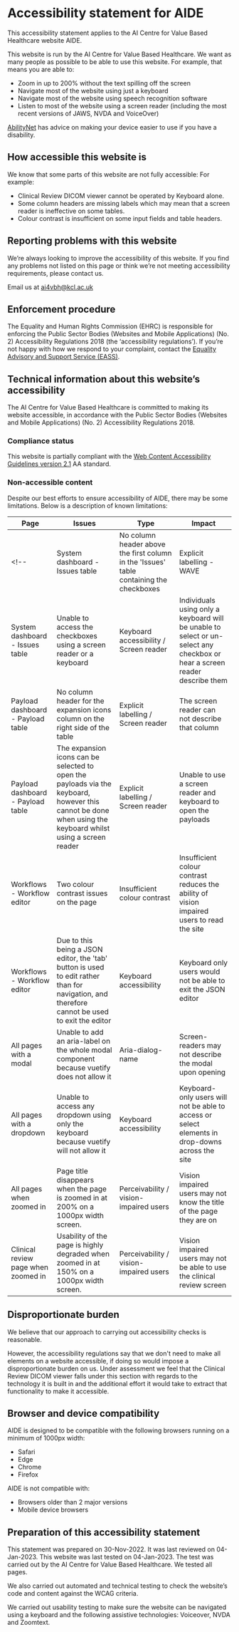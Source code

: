 <!--
  ~ Copyright 2022 Guy’s and St Thomas’ NHS Foundation Trust
  ~
  ~ Licensed under the Apache License, Version 2.0 (the "License");
  ~ you may not use this file except in compliance with the License.
  ~ You may obtain a copy of the License at
  ~
  ~ http://www.apache.org/licenses/LICENSE-2.0
  ~
  ~ Unless required by applicable law or agreed to in writing, software
  ~ distributed under the License is distributed on an "AS IS" BASIS,
  ~ WITHOUT WARRANTIES OR CONDITIONS OF ANY KIND, either express or implied.
  ~ See the License for the specific language governing permissions and
  ~ limitations under the License.
-->

# Accessibility statement for AIDE

This accessibility statement applies to the AI Centre for Value Based Healthcare website AIDE.

This website is run by the AI Centre for Value Based Healthcare. We want as many people as possible to be able to use this website. For example, that means you are able to:

- Zoom in up to 200% without the text spilling off the screen
- Navigate most of the website using just a keyboard
- Navigate most of the website using speech recognition software
- Listen to most of the website using a screen reader (including the most recent versions of JAWS, NVDA and VoiceOver)

[AbilityNet](https://mcmw.abilitynet.org.uk/) has advice on making your device easier to use if you have a disability.

## How accessible this website is

We know that some parts of this website are not fully accessible:
For example:

- Clinical Review DICOM viewer cannot be operated by Keyboard alone.
- Some column headers are missing labels which may mean that a screen reader is ineffective on some tables.
- Colour contrast is insufficient on some input fields and table headers.


## Reporting problems with this website

We’re always looking to improve the accessibility of this website. If you find any problems not listed on this page or think we’re not meeting accessibility requirements, please contact us.

Email us at [ai4vbh@kcl.ac.uk](mailto:ai4vbh@kcl.ac.uk)


## Enforcement procedure

The Equality and Human Rights Commission (EHRC) is responsible for enforcing the Public Sector Bodies (Websites and Mobile Applications) (No. 2) Accessibility Regulations 2018 (the ‘accessibility regulations’). If you’re not happy with how we respond to your complaint, contact the [Equality Advisory and Support Service (EASS)](https://www.equalityadvisoryservice.com/).


## Technical information about this website’s accessibility

The AI Centre for Value Based Healthcare is committed to making its website accessible, in accordance with the Public Sector Bodies (Websites and Mobile Applications) (No. 2) Accessibility Regulations 2018.

### Compliance status

This website is partially compliant with the [Web Content Accessibility Guidelines version 2.1](https://www.w3.org/TR/WCAG21/) AA standard.

### Non-accessible content

Despite our best efforts to ensure accessibility of AIDE, there may be some limitations. Below is a description of known limitations:

| Page | Issues | Type | Impact |
|------|--------|------|--------|
<!-- | System dashboard - Issues table | No column header above the first column in the 'Issues' table containing the checkboxes | Explicit labelling - WAVE | Unable to use a screen reader to describe what this column is used for | -->
| System dashboard - Issues table | Unable to access the checkboxes using a screen reader or a keyboard | Keyboard accessibility / Screen reader | Individuals using only a keyboard will be unable to select or un-select any checkbox or hear a screen reader describe them |
| Payload dashboard - Payload table | No column header for the expansion icons column on the right side of the table | Explicit labelling / Screen reader | The screen reader can not describe that column |
| Payload dashboard - Payload table | The expansion icons can be selected to open the payloads via the keyboard, however this cannot be done when using the keyboard whilst using a screen reader | Explicit labelling / Screen reader | Unable to use a screen reader and keyboard to open the payloads |
| Workflows - Workflow editor | Two colour contrast issues on the page | Insufficient colour contrast | Insufficient colour contrast reduces the ability of vision impaired users to read the site |
| Workflows - Workflow editor | Due to this being a JSON editor, the 'tab' button is used to edit rather than for navigation, and therefore cannot be used to exit the editor | Keyboard accessibility | Keyboard only users would not be able to exit the JSON editor |
| All pages with a modal | Unable to add an aria-label on the whole modal component because vuetify does not allow it | Aria-dialog-name | Screen-readers may not describe the modal upon opening |
| All pages with a dropdown | Unable to access any dropdown using only the keyboard because vuetify will not allow it | Keyboard accessibility | Keyboard-only users will not be able to access or select elements in drop-downs across the site |
| All pages when zoomed in | Page title disappears when the page is zoomed in at 200% on a 1000px width screen. | Perceivability / vision-impaired users | Vision impaired users may not know the title of the page they are on |
| Clinical review page when zoomed in | Usability of the page is highly degraded when zoomed in at 150% on a 1000px width screen. | Perceivability / vision-impaired users | Vision impaired users may not be able to use the clinical review screen |


##  Disproportionate burden

We believe that our approach to carrying out accessibility checks is reasonable.

However, the accessibility regulations say that we don't need to make all elements on a website accessible, if doing so would impose a disproportionate burden on us. Under assessment we feel that the Clinical Review DICOM viewer falls under this section with regards to the technology it is built in and the additional effort it would take to extract that functionality to make it accessible.

## Browser and device compatibility

AIDE is designed to be compatible with the following browsers running on a minimum of 1000px width:

- Safari
- Edge
- Chrome
- Firefox

AIDE is not compatible with:

- Browsers older than 2 major versions
- Mobile device browsers

## Preparation of this accessibility statement

This statement was prepared on 30-Nov-2022. It was last reviewed on 04-Jan-2023.
This website was last tested on 04-Jan-2023. The test was carried out by the AI Centre for Value Based Healthcare. We tested all pages.

We also carried out automated and technical testing to check the website’s code and content against the WCAG criteria.

We carried out usability testing to make sure the website can be navigated using a keyboard and the following assistive technologies: Voiceover, NVDA and Zoomtext.
